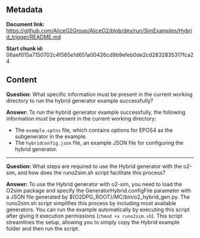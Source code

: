 ## Metadata

**Document link:** https://github.com/AliceO2Group/AliceO2/blob/dev/run/SimExamples/Hybrid_trigger/README.md

**Start chunk id:** 06aef015a7150702c4f565e1d651a00426cd9b9efeb0de2cd2832835317fca24

## Content

**Question:** What specific information must be present in the current working directory to run the hybrid generator example successfully?

**Answer:** To run the hybrid generator example successfully, the following information must be present in the current working directory:

- The `example.optns` file, which contains options for EPOS4 as the subgenerator in the example.
- The `hybridconfig.json` file, an example JSON file for configuring the hybrid generator.

---

**Question:** What steps are required to use the Hybrid generator with the o2-sim, and how does the runo2sim.sh script facilitate this process?

**Answer:** To use the Hybrid generator with o2-sim, you need to load the O2sim package and specify the GeneratorHybrid.configFile parameter with a JSON file generated by ${O2DPG_ROOT}/MC/bin/o2_hybrid_gen.py. The runo2sim.sh script simplifies this process by including most available generators. You can run the example automatically by executing this script after giving it execution permissions (`chmod +x runo2sim.sh`). This script streamlines the setup, allowing you to simply copy the Hybrid example folder and then run the script.